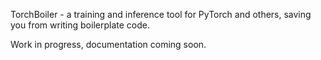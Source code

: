 TorchBoiler - a training and inference tool for PyTorch and others, saving you from writing boilerplate code.

Work in progress, documentation coming soon.